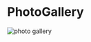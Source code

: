 # PhotoGallery
![photo gallery](https://user-images.githubusercontent.com/68120747/127292284-e4ef01e5-ec6a-4d77-b8b9-827a158b880c.JPG)
